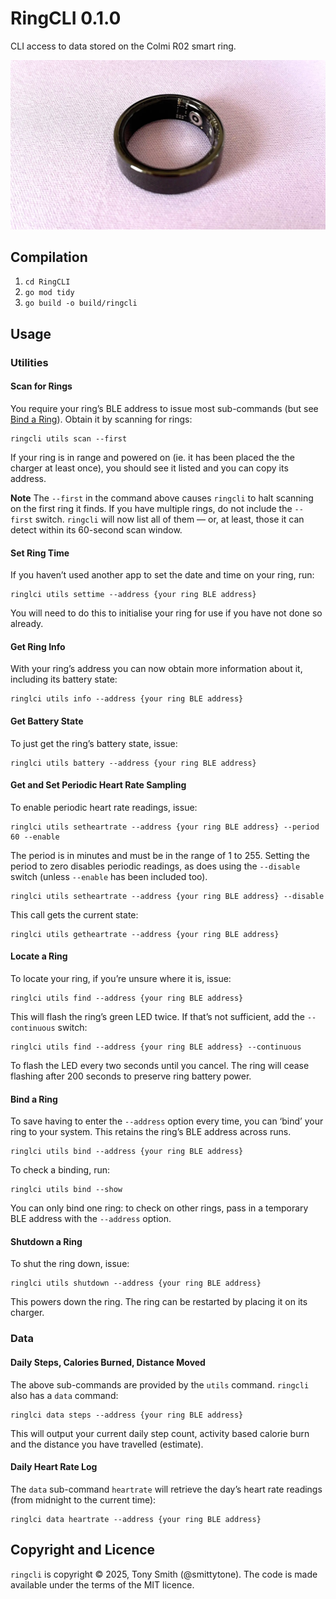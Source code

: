 # RingCLI 0.1.0

CLI access to data stored on the Colmi R02 smart ring.

![Colmi R02 smart ring](./images/r02_001.webp)

## Compilation

1. `cd RingCLI`
1. `go mod tidy`
1. `go build -o build/ringcli`

## Usage

### Utilities

#### Scan for Rings

You require your ring’s BLE address to issue most sub-commands (but see [Bind a Ring](#bind-a-ring)). Obtain it by scanning for rings:

```shell
ringcli utils scan --first
```

If your ring is in range and powered on (ie. it has been placed the the charger at least once), you should see it listed and you can copy its address.

**Note** The `--first` in the command above causes `ringcli` to halt scanning on the first ring it finds. If you have multiple rings, do not include the `--first` switch. `ringcli` will now list all of them — or, at least, those it can detect within its 60-second scan window.

#### Set Ring Time

If you haven’t used another app to set the date and time on your ring, run:

```shell
ringlci utils settime --address {your ring BLE address}
```

You will need to do this to initialise your ring for use if you have not done so already.

#### Get Ring Info

With your ring’s address you can now obtain more information about it, including its battery state:

```shell
ringlci utils info --address {your ring BLE address}
```

#### Get Battery State

To just get the ring’s battery state, issue:

```shell
ringlci utils battery --address {your ring BLE address}
```

#### Get and Set Periodic Heart Rate Sampling

To enable periodic heart rate readings, issue:

```shell
ringlci utils setheartrate --address {your ring BLE address} --period 60 --enable
```

The period is in minutes and must be in the range of 1 to 255. Setting the period to zero disables periodic readings, as does using the `--disable` switch (unless `--enable` has been included too).

```shell
ringlci utils setheartrate --address {your ring BLE address} --disable
```

This call gets the current state:

```shell
ringlci utils getheartrate --address {your ring BLE address}
```

#### Locate a Ring

To locate your ring, if you’re unsure where it is, issue:

```shell
ringlci utils find --address {your ring BLE address}
```

This will flash the ring’s green LED twice. If that’s not sufficient, add the `--continuous` switch:

```shell
ringlci utils find --address {your ring BLE address} --continuous
```

To flash the LED every two seconds until you cancel. The ring will cease flashing after 200 seconds to preserve ring battery power.

#### Bind a Ring

To save having to enter the `--address` option every time, you can ‘bind’ your ring to your system. This retains the ring’s BLE address across runs.

```shell
ringlci utils bind --address {your ring BLE address}
```

To check a binding, run:

```shell
ringlci utils bind --show
```

You can only bind one ring: to check on other rings, pass in a temporary BLE address with the `--address` option.

#### Shutdown a Ring

To shut the ring down, issue:

```shell
ringlci utils shutdown --address {your ring BLE address}
```

This powers down the ring. The ring can be restarted by placing it on its charger.

### Data

#### Daily Steps, Calories Burned, Distance Moved

The above sub-commands are provided by the `utils` command. `ringcli` also has a `data` command:

```shell
ringlci data steps --address {your ring BLE address}
```

This will output your current daily step count, activity based calorie burn and the distance you have travelled (estimate).

#### Daily Heart Rate Log

The `data` sub-command `heartrate` will retrieve the day’s heart rate readings (from midnight to the current time):

```shell
ringlci data heartrate --address {your ring BLE address}
```

## Copyright and Licence

`ringcli` is copyright © 2025, Tony Smith (@smittytone). The code is made available under the terms of the MIT licence.
